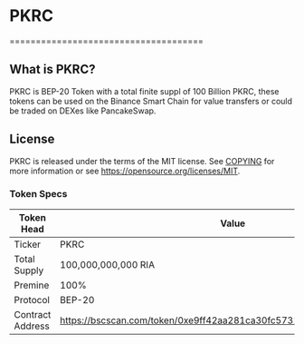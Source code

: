 # PKRC 
=====================================

What is PKRC?
----------------

PKRC is BEP-20 Token with a total finite suppl of 100 Billion PKRC, 
these tokens can be used on the Binance Smart Chain for value transfers or
could be traded on DEXes like PancakeSwap.

License
-------

PKRC is released under the terms of the MIT license. See [COPYING](COPYING) for more
information or see https://opensource.org/licenses/MIT.



### Token Specs
| **Token Head**               | **Value**        |
|-----------------------------|------------------|
| Ticker                      | PKRC       |
| Total Supply             | 100,000,000,000 RIA |
| Premine                     | 100%  |
| Protocol                   | BEP-20   |
| Contract Address                   | https://bscscan.com/token/0xe9ff42aa281ca30fc57311f22bbc275008a1d292  |
